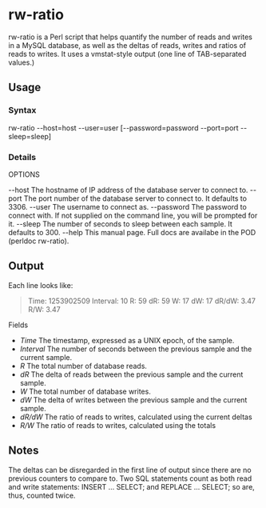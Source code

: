 # rw-ratio

rw-ratio is a Perl script that helps quantify the number of reads and writes in a MySQL database, as well as the deltas of reads, writes and ratios of reads to writes. It uses a vmstat-style output (one line of TAB-separated values.)

## Usage

### Syntax
rw-ratio --host=host --user=user [--password=password --port=port --sleep=sleep]

### Details
OPTIONS

--host The hostname of IP address of the database server to connect to.
--port The port number of the database server to connect to. It defaults to 3306.
--user The username to connect as.
--password The password to connect with. If not supplied on the command line, you will be prompted for it.
--sleep The number of seconds to sleep between each sample. It defaults to 300.
--help This manual page. Full docs are availabe in the POD (perldoc rw-ratio).

## Output

Each line looks like:

> Time: 1253902509 Interval: 10 R: 59 dR: 59 W: 17 dW: 17 dR/dW: 3.47 R/W: 3.47

Fields
* _Time_ The timestamp, expressed as a UNIX epoch, of the sample.
* _Interval_ The number of seconds between the previous sample and the current sample.
* _R_ The total number of database reads.
* _dR_ The delta of reads between the previous sample and the current sample.
* _W_ The total number of database writes.
* _dW_ The delta of writes between the previous sample and the current sample.
* _dR/dW_ The ratio of reads to writes, calculated using the current deltas
* _R/W_ The ratio of reads to writes, calculated using the totals

## Notes
The deltas can be disregarded in the first line of output since there are no previous counters to compare to. Two SQL statements count as both read and write statements: INSERT ... SELECT; and REPLACE ... SELECT; so are, thus, counted twice.

